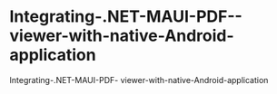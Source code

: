 # Integrating-.NET-MAUI-PDF--viewer-with-native-Android-application
Integrating-.NET-MAUI-PDF- viewer-with-native-Android-application
